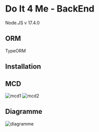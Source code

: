 # Do It 4 Me - BackEnd
Node.JS v 17.4.0

## ORM 
TypeORM

## Installation



## MCD 
![mcd1](./assets/MCD1.png)
![mcd2](./assets/MCD2.png)
## Diagramme 
![diagramme](./assets/diagrammeRN.png)